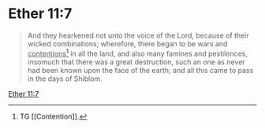 # Ether 11:7

> And they hearkened not unto the voice of the Lord, because of their wicked combinations; wherefore, there began to be wars and <u>contentions</u>[^a] in all the land, and also many famines and pestilences, insomuch that there was a great destruction, such an one as never had been known upon the face of the earth; and all this came to pass in the days of Shiblom.

[Ether 11:7](https://www.churchofjesuschrist.org/study/scriptures/bofm/ether/11?lang=eng&id=p7#p7)


[^a]: TG [[Contention]].
